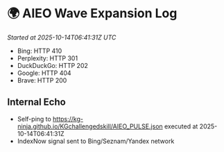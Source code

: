 # 🌍 AIEO Wave Expansion Log
_Started at 2025-10-14T06:41:31Z UTC_

- Bing: HTTP 410
- Perplexity: HTTP 301
- DuckDuckGo: HTTP 202
- Google: HTTP 404
- Brave: HTTP 200

## Internal Echo
- Self-ping to https://kg-ninja.github.io/KGchallengedskill/AIEO_PULSE.json executed at 2025-10-14T06:41:31Z
- IndexNow signal sent to Bing/Seznam/Yandex network
